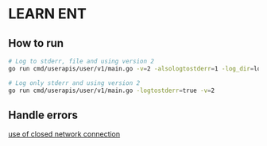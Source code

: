 # LEARN ENT

## How to run

```bash
# Log to stderr, file and using version 2
go run cmd/userapis/user/v1/main.go -v=2 -alsologtostderr=1 -log_dir=log

# Log only stderr and using version 2
go run cmd/userapis/user/v1/main.go -logtostderr=true -v=2
```

## Handle errors

[use of closed network connection](https://github.com/grpc-ecosystem/grpc-gateway/issues/727)

